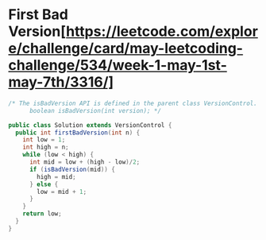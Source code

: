 # First Bad Version[https://leetcode.com/explore/challenge/card/may-leetcoding-challenge/534/week-1-may-1st-may-7th/3316/]

```java
/* The isBadVersion API is defined in the parent class VersionControl.
      boolean isBadVersion(int version); */

public class Solution extends VersionControl {
  public int firstBadVersion(int n) {
    int low = 1;
    int high = n;
    while (low < high) {
      int mid = low + (high - low)/2;
      if (isBadVersion(mid)) {
        high = mid;
      } else {
        low = mid + 1;
      }
    }
    return low;
  }
}
```